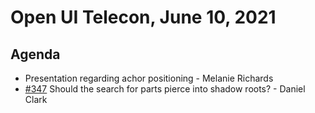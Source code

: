 # Open UI Telecon, June 10, 2021

## Agenda
- Presentation regarding achor positioning - Melanie Richards
- [#347](https://github.com/openui/open-ui/issues/347) Should the search for parts pierce into shadow roots? - Daniel Clark
